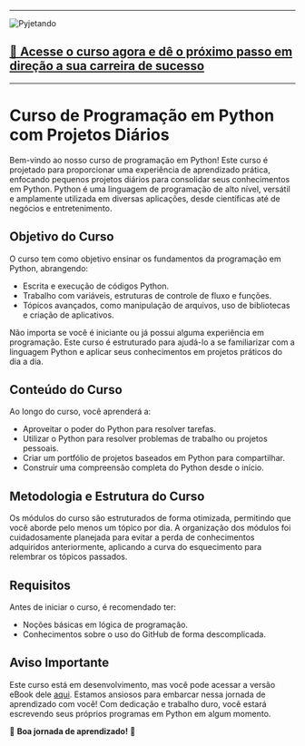 <hr></hr>

![Pyjetando](https://user-images.githubusercontent.com/44483048/211707476-4f27f5f8-bc37-40ef-be9f-934c2e3fb359.jpg)

## [🔗 Acesse o curso agora e dê o próximo passo em direção a sua carreira de sucesso](https://santoguiia.notion.site/Pyjetando-9519505678c44b189bc4bdc3c9b3240c?pvs=4)

<hr></hr>

# Curso de Programação em Python com Projetos Diários

Bem-vindo ao nosso curso de programação em Python! Este curso é projetado para proporcionar uma experiência de aprendizado prática, enfocando pequenos projetos diários para consolidar seus conhecimentos em Python. Python é uma linguagem de programação de alto nível, versátil e amplamente utilizada em diversas aplicações, desde científicas até de negócios e entretenimento.

## Objetivo do Curso

O curso tem como objetivo ensinar os fundamentos da programação em Python, abrangendo:

- Escrita e execução de códigos Python.
- Trabalho com variáveis, estruturas de controle de fluxo e funções.
- Tópicos avançados, como manipulação de arquivos, uso de bibliotecas e criação de aplicativos.

Não importa se você é iniciante ou já possui alguma experiência em programação. Este curso é estruturado para ajudá-lo a se familiarizar com a linguagem Python e aplicar seus conhecimentos em projetos práticos do dia a dia.

## Conteúdo do Curso

Ao longo do curso, você aprenderá a:

- Aproveitar o poder do Python para resolver tarefas.
- Utilizar o Python para resolver problemas de trabalho ou projetos pessoais.
- Criar um portfólio de projetos baseados em Python para compartilhar.
- Construir uma compreensão completa do Python desde o início.

## Metodologia e Estrutura do Curso

Os módulos do curso são estruturados de forma otimizada, permitindo que você aborde pelo menos um tópico por dia. A organização dos módulos foi cuidadosamente planejada para evitar a perda de conhecimentos adquiridos anteriormente, aplicando a curva do esquecimento para relembrar os tópicos passados.

## Requisitos

Antes de iniciar o curso, é recomendado ter:

- Noções básicas em lógica de programação.
- Conhecimentos sobre o uso do GitHub de forma descomplicada.


## Aviso Importante

Este curso está em desenvolvimento, mas você pode acessar a versão eBook dele [aqui](https://drive.google.com/u/0/uc?id=11VhXA3WYyVfSLJhGpyRurdpdl-8P2fE9&export=download). Estamos ansiosos para embarcar nessa jornada de aprendizado com você! Com dedicação e trabalho duro, você estará escrevendo seus próprios programas em Python em algum momento.

🚀 **Boa jornada de aprendizado!** 🚀


